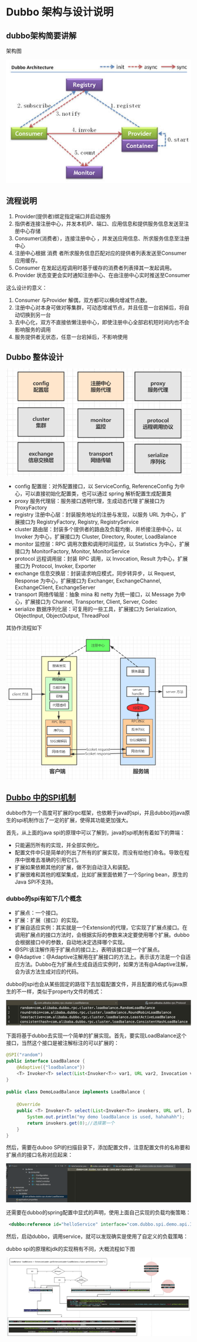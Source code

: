 # Dubbo 架构与设计说明 
## dubbo架构简要讲解
架构图

![](images/dubbo-0.png)

## 流程说明
1.	Provider(提供者)绑定指定端口并启动服务
2.	指供者连接注册中心，并发本机IP、端口、应用信息和提供服务信息发送至注册中心存储
3.	Consumer(消费者），连接注册中心 ，并发送应用信息、所求服务信息至注册中心
4.	注册中心根据 消费 者所求服务信息匹配对应的提供者列表发送至Consumer 应用缓存。
5.	Consumer 在发起远程调用时基于缓存的消费者列表择其一发起调用。
6.	Provider 状态变更会实时通知注册中心、在由注册中心实时推送至Consumer

这么设计的意义：
1.	Consumer 与Provider 解偶，双方都可以横向增减节点数。
2.	注册中心对本身可做对等集群，可动态增减节点，并且任意一台宕掉后，将自动切换到另一台
3.	去中心化，双方不直接依懒注册中心，即使注册中心全部宕机短时间内也不会影响服务的调用
4.	服务提供者无状态，任意一台宕掉后，不影响使用


## Dubbo 整体设计

![](images/dubbo-1.png)

-	config 配置层：对外配置接口，以 ServiceConfig, ReferenceConfig 为中心，可以直接初始化配置类，也可以通过 spring 解析配置生成配置类
-	proxy 服务代理层：服务接口透明代理，生成动态代理 扩展接口为 ProxyFactory
-	registry 注册中心层：封装服务地址的注册与发现，以服务 URL 为中心，扩展接口为 RegistryFactory, Registry, RegistryService
-	cluster 路由层：封装多个提供者的路由及负载均衡，并桥接注册中心，以 Invoker 为中心，扩展接口为 Cluster, Directory, Router, LoadBalance
-	monitor 监控层：RPC 调用次数和调用时间监控，以 Statistics 为中心，扩展接口为 MonitorFactory, Monitor, MonitorService
-	protocol 远程调用层：封装 RPC 调用，以 Invocation, Result 为中心，扩展接口为 Protocol, Invoker, Exporter
-	exchange 信息交换层：封装请求响应模式，同步转异步，以 Request, Response 为中心，扩展接口为 Exchanger, ExchangeChannel, ExchangeClient, ExchangeServer
-	transport 网络传输层：抽象 mina 和 netty 为统一接口，以 Message 为中心，扩展接口为 Channel, Transporter, Client, Server, Codec
-	serialize 数据序列化层：可复用的一些工具，扩展接口为 Serialization, ObjectInput, ObjectOutput, ThreadPool

其协作流程如下

![](images/dubbo-2.png)

## [Dubbo 中的SPI机制](../../../java/spi.md)
dubbo作为一个高度可扩展的rpc框架，也依赖于java的spi，并且dubbo对java原生的spi机制作出了一定的扩展，使得其功能更加强大。

首先，从上面的java spi的原理中可以了解到，java的spi机制有着如下的弊端：
- 只能遍历所有的实现，并全部实例化。
- 配置文件中只是简单的列出了所有的扩展实现，而没有给他们命名。导致在程序中很难去准确的引用它们。
- 扩展如果依赖其他的扩展，做不到自动注入和装配。
- 扩展很难和其他的框架集成，比如扩展里面依赖了一个Spring bean，原生的Java SPI不支持。

### dubbo的spi有如下几个概念
- 扩展点：一个接口。
- 扩展：扩展（接口）的实现。
- 扩展自适应实例：其实就是一个Extension的代理，它实现了扩展点接口。在调用扩展点的接口方法时，会根据实际的参数来决定要使用哪个扩展。dubbo会根据接口中的参数，自动地决定选择哪个实现。
- @SPI:该注解作用于扩展点的接口上，表明该接口是一个扩展点。
- @Adaptive：@Adaptive注解用在扩展接口的方法上。表示该方法是一个自适应方法。Dubbo在为扩展点生成自适应实例时，如果方法有@Adaptive注解，会为该方法生成对应的代码。

dubbo的spi也会从某些固定的路径下去加载配置文件，并且配置的格式与java原生的不一样，类似于property文件的格式：

![](images/dubbo-3.png)

下面将基于dubbo去实现一个简单的扩展实现。首先，要实现LoadBalance这个接口，当然这个接口是被注解标注的可以扩展的：

```java
@SPI("random")
public interface LoadBalance {
    @Adaptive({"loadbalance"})
    <T> Invoker<T> select(List<Invoker<T>> var1, URL var2, Invocation var3) throws RpcException;
}

public class DemoLoadBalance implements LoadBalance {

    @Override
    public <T> Invoker<T> select(List<Invoker<T>> invokers, URL url, Invocation invocation) throws RpcException {
        System.out.println("my demo loadBalance is used, hahahahh");
        return invokers.get(0);//选择第一个
    }
}
```

然后，需要在duboo SPI的扫描目录下，添加配置文件，注意配置文件的名称要和扩展点的接口名称对应起来：

![](images/dubbo-4.png)

还需要在dubbo的spring配置中显式的声明，使用上面自己实现的负载均衡策略：
```xml
 <dubbo:reference id="helloService" interface="com.dubbo.spi.demo.api.IHelloService" loadbalance="demo" />
```
然后，启动dubbo，调用service，就可以发现确实是使用了自定义的负载策略：

dubbo spi的原理和jdk的实现稍有不同，大概流程如下图

![](images/dubbo-5.png)
